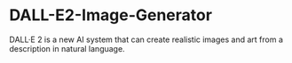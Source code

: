 # DALL-E2-Image-Generator
DALL·E 2 is a new AI system that can create realistic images and art from a description in natural language.
